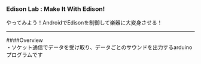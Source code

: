 ### Edison Lab : Make It With Edison!
やってみよう！AndroidでEdisonを制御して楽器に大変身させる！
***
 

####Overview  
・ソケット通信でデータを受け取り、データごとのサウンドを出力するarduinoプログラムです
